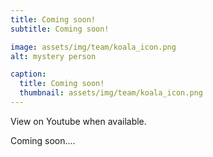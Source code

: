 ```yaml
---
title: Coming soon!
subtitle: Coming soon!

image: assets/img/team/koala_icon.png
alt: mystery person

caption:
  title: Coming soon!
  thumbnail: assets/img/team/koala_icon.png
---
```


View on Youtube when available.

Coming soon....
